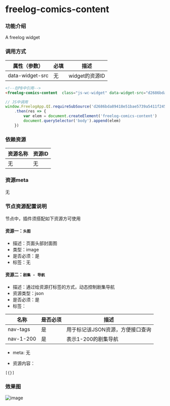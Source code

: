 # freelog-comics-content


### 功能介绍
A freelog widget

### 调用方式
|属性（参数）|必填|描述|
|---|---|---|
|data-widget-src|无|widget的资源ID|

```html
<!--在PB中引用-->
<freelog-comics-content  class="js-wc-widget" data-widget-src="d2686bda89418e51bae5739a5411f245f0e0d78c"></freelog-comics-content>
```

```javascript
// JS中调用
window.FreelogApp.QI.requireSubSource('d2686bda89418e51bae5739a5411f245f0e0d78c')
    .then(res => {
        var elem = document.createElement('freelog-comics-content')
        document.querySelector('body').append(elem)
    })
```


### 依赖资源
|资源名称|资源ID|
|---|---|
|无|无|


### 资源meta
无


### 节点资源配置说明
节点中，插件须搭配如下资源方可使用

#### 资源一：`头图` 
- 描述：页面头部封面图
- 类型：image
- 是否必须：是
- 标签：无

#### 资源二：`剧集 - 导航` 
- 描述：通过给资源打标签的方式，动态控制剧集导航
- 资源类型：json
- 是否必须：是
- 标签：

|名称|是否必须 |描述|
|---|---|---|
|nav-tags|是|用于标记该JSON资源，方便接口查询|
|nav-1-200|是|表示1-200的剧集导航|

- meta: 无

- 资源内容：

```
[{}]
```



### 效果图

![image](https://note.youdao.com/favicon.ico)


